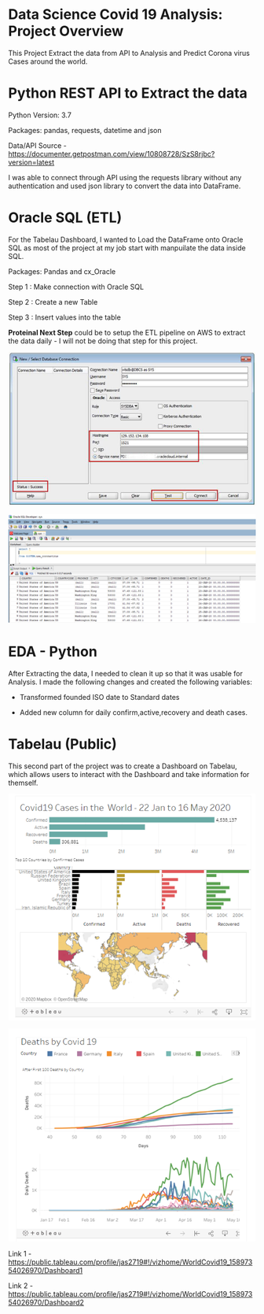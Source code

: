 # Data Science Covid 19 Analysis: Project Overview
This Project Extract the data from API to Analysis and Predict Corona virus Cases around the world.

# Python REST API to Extract the data 

Python Version: 3.7

Packages: pandas, requests, datetime and json

Data/API Source -  https://documenter.getpostman.com/view/10808728/SzS8rjbc?version=latest

I was able to connect through API using the requests library without any authentication and used json library to convert the data into DataFrame. 

# Oracle SQL (ETL)

For the Tabelau Dashboard, I wanted to Load the DataFrame onto Oracle SQL as most of the project at my job start with manpuilate the data inside SQL.

Packages: Pandas and cx_Oracle

Step 1 : Make connection with Oracle SQL

Step 2 : Create a new Table

Step 3 : Insert values into the table

**Proteinal Next Step** could be to setup the ETL pipeline on AWS to extract the data daily - I will not be doing that step for this project.

![](image/Setup_oracle.png)

![](image/SQL_Table.png)


# EDA - Python

After Extracting the data, I needed to clean it up so that it was usable for Analysis. I made the following changes and created the following variables:

- Transformed founded ISO date to Standard dates 

- Added new column for daily confirm,active,recovery and death cases. 



# Tabelau (Public)

This second part of the project was to create a Dashboard on Tabelau, which allows users to interact with the Dashboard and take information for themself.


![](image/Tab-02.PNG)

![](image/Tab-01.PNG)


Link 1 - https://public.tableau.com/profile/jas2719#!/vizhome/WorldCovid19_15897354026970/Dashboard1

Link 2 - https://public.tableau.com/profile/jas2719#!/vizhome/WorldCovid19_15897354026970/Dashboard2
